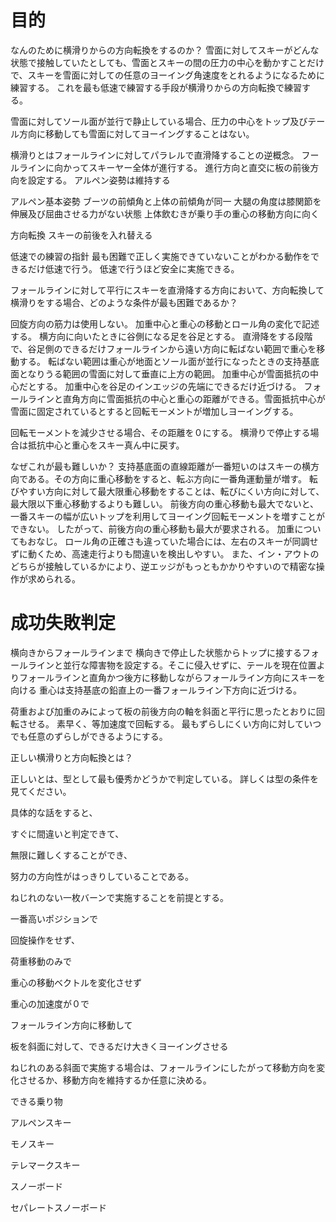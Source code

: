 # 目的

なんのために横滑りからの方向転換をするのか？
雪面に対してスキーがどんな状態で接触していたとしても、雪面とスキーの間の圧力の中心を動かすことだけで、スキーを雪面に対しての任意のヨーイング角速度をとれるようになるために練習する。
これを最も低速で練習する手段が横滑りからの方向転換で練習する。

雪面に対してソール面が並行で静止している場合、圧力の中心をトップ及びテール方向に移動しても雪面に対してヨーイングすることはない。


横滑りとはフォールラインに対してパラレルで直滑降することの逆概念。
フールラインに向かってスキーヤー全体が進行する。
進行方向と直交に板の前後方向を設定する。
アルペン姿勢は維持する

アルペン基本姿勢
ブーツの前傾角と上体の前傾角が同一
大腿の角度は膝関節を伸展及び屈曲させる力がない状態
上体飲むきが乗り手の重心の移動方向に向く

方向転換
スキーの前後を入れ替える

低速での練習の指針
最も困難で正しく実施できていないことがわかる動作をできるだけ低速で行う。
低速で行うほど安全に実施できる。


フォールラインに対して平行にスキーを直滑降する方向において、方向転換して横滑りをする場合、どのような条件が最も困難であるか？

回旋方向の筋力は使用しない。
加重中心と重心の移動とロール角の変化で記述する。
横方向に向いたときに谷側になる足を谷足とする。
直滑降をする段階で、谷足側のできるだけフォールラインから遠い方向に転ばない範囲で重心を移動する。
転ばない範囲は重心が地面とソール面が並行になったときの支持基底面となりうる範囲の雪面に対して垂直に上方の範囲。
加重中心が雪面抵抗の中心だとする。
加重中心を谷足のインエッジの先端にできるだけ近づける。
フォールラインと直角方向に雪面抵抗の中心と重心の距離ができる。雪面抵抗中心が雪面に固定されているとすると回転モーメントが増加しヨーイングする。

回転モーメントを減少させる場合、その距離を０にする。
横滑りで停止する場合は抵抗中心と重心をスキー真ん中に戻す。

なぜこれが最も難しいか？
支持基底面の直線距離が一番短いのはスキーの横方向である。その方向に重心移動をすると、転ぶ方向に一番角運動量が増す。
転びやすい方向に対して最大限重心移動をすることは、転びにくい方向に対して、最大限以下重心移動するよりも難しい。
前後方向の重心移動も最大でないと、一番スキーの幅が広いトップを利用してヨーイング回転モーメントを増すことができない。
したがって、前後方向の重心移動も最大が要求される。
加重についてもおなじ。
ロール角の正確さも違っていた場合には、左右のスキーが同調せずに動くため、高速走行よりも間違いを検出しやすい。
また、イン・アウトのどちらが接触しているかにより、逆エッジがもっともかかりやすいので精密な操作が求められる。


# 成功失敗判定

横向きからフォールラインまで
横向きで停止した状態からトップに接するフォールラインと並行な障害物を設定する。そこに侵入せずに、テールを現在位置よりフォールラインと直角かつ後方に移動しながらフォールライン方向にスキーを向ける
重心は支持基底の鉛直上の一番フォールライン下方向に近づける。



荷重および加重のみによって板の前後方向の軸を斜面と平行に思ったとおりに回転させる。
素早く、等加速度で回転する。
最もずらしにくい方向に対していつでも任意のずらしができるようにする。



正しい横滑りと方向転換とは？

正しいとは、型として最も優秀かどうかで判定している。 詳しくは型の条件を見てください。

具体的な話をすると、

すぐに間違いと判定できて、

無限に難しくすることができ、

努力の方向性がはっきりしていることである。


ねじれのない一枚バーンで実施することを前提とする。


一番高いポジションで

回旋操作をせず、

荷重移動のみで

重心の移動ベクトルを変化させず

重心の加速度が０で

フォールライン方向に移動して

板を斜面に対して、できるだけ大きくヨーイングさせる


ねじれのある斜面で実施する場合は、フォールラインにしたがって移動方向を変化させるか、移動方向を維持するか任意に決める。


できる乗り物

アルペンスキー

モノスキー

テレマークスキー

スノーボード

セパレートスノーボード
